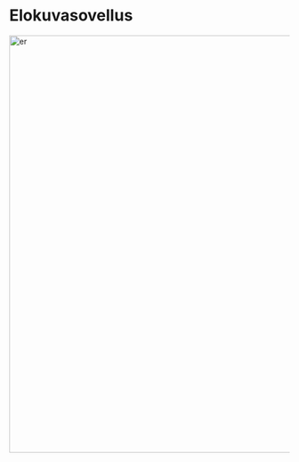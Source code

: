# Elokuvasovellus

<img width="750" alt="er" src="https://github.com/TVT22-4/elokuvasovellus/assets/112632790/e83048ab-bb81-470a-b9fe-5a05a393f460">

